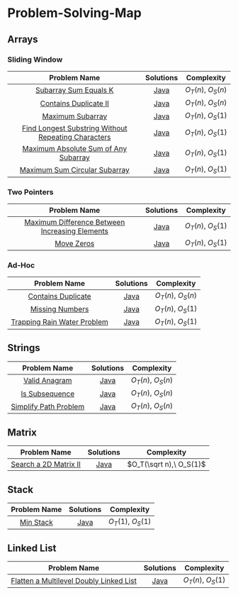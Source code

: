 # Problem-Solving-Map

## Arrays

### Sliding Window

| Problem Name | Solutions | Complexity |
|:-:|:-:|:-:|
| [Subarray Sum Equals K](https://leetcode.com/problems/subarray-sum-equals-k) | [Java](arrays/prefixSum/SumEqualsK.java) | $O_T(n),\ O_S(n)$ |
| [Contains Duplicate II](https://leetcode.com/problems/contains-duplicate-ii) | [Java](string/SimplifyPath.java) | $O_T(n),\ O_S(n)$ |
| [Maximum Subarray](https://leetcode.com/problems/maximum-subarray) | [Java](arrays/slidingWindow/MaximumSubarray/MaximumSubarray.java) | $O_T(n),\ O_S(1)$ |
| [Find Longest Substring Without Repeating Characters](https://leetcode.com/problems/longest-substring-without-repeating-characters/) | [Java](arrays/slidingWindow/LengthOfLongestSubstring.java) | $O_T(n),\ O_S(1)$ |
| [Maximum Absolute Sum of Any Subarray](https://leetcode.com/problems/maximum-absolute-sum-of-any-subarray/) | [Java](arrays/slidingWindow/MaximumAbsoluteSum/MaximumAbsoluteSum.java) | $O_T(n),\ O_S(1)$ |
| [Maximum Sum Circular Subarray](https://leetcode.com/problems/maximum-sum-circular-subarray) | [Java](arrays/slidingWindow/MaxSubarraySumCircular.java) | $O_T(n),\ O_S(1)$ |

### Two Pointers

| Problem Name | Solutions | Complexity |
|:-:|:-:|:-:|
| [Maximum Difference Between Increasing Elements](https://leetcode.com/problems/maximum-difference-between-increasing-elements/description/) | [Java](arrays/MaximumDifference.java) | $O_T(n),\ O_S(1)$|
| [Move Zeros](https://leetcode.com/problems/move-zeroes) | [Java](arrays/twoPointers/MoveZeroes.java) | $O_T(n),\ O_S(1)$ |

### Ad-Hoc

| Problem Name | Solutions | Complexity |
|:-:|:-:|:-:|
| [Contains Duplicate](https://leetcode.com/problems/contains-duplicate/) | [Java](./arrays/adhoc/containsDuplicates/ContainsDuplicate.java) | $O_T(n),\ O_S(n)$ | <!--Counting -->
| [Missing Numbers](https://leetcode.com/problems/missing-number/) | [Java](arrays/MissingNumber/MissingNumber.java) | $O_T(n),\ O_S(1)$ |
| [Trapping Rain Water Problem](https://leetcode.com/problems/trapping-rain-water/) | [Java](arrays/adhoc/Trap.java) | $O_T(n),\ O_S(1)$ |

## Strings

| Problem Name | Solutions | Complexity |
|:-:|:-:|:-:|
| [Valid Anagram](https://leetcode.com/problems/valid-anagram/) | [Java](string/ValidAnagram/ValidAnagram.java)| $O_T(n),\ O_S(n)$ |
| [Is Subsequence](https://leetcode.com/problems/is-subsequence/) | [Java](string/IsSubsequence.java) | $O_T(n),\ O_S(n)$ |
| [Simplify Path Problem](https://leetcode.com/problems/simplify-path) | [Java](./string/SimplifyPath.java) | $O_T(n),\ O_S(n)$ |

## Matrix

| Problem Name | Solutions | Complexity |
|:-:|:-:|:-:|
| [Search a 2D Matrix II](https://leetcode.com/problems/search-a-2d-matrix-ii/) | [Java](matrix/SearchMatrix.java) | $O_T(\sqrt n),\ O_S(1)$ |

## Stack

| Problem Name | Solutions | Complexity |
|:-:|:-:|:-:|
| [Min Stack](https://leetcode.com/problems/min-stack) | [Java](stack/MinStack.java) | $O_T(1),\ O_S(1)$ |

## Linked List

| Problem Name | Solutions | Complexity |
|:-:|:-:|:-:|
| [Flatten a Multilevel Doubly Linked List](https://leetcode.com/problems/flatten-a-multilevel-doubly-linked-list/) | [Java](./linkedList/Flatten.java) | $O_T(n),\ O_S(1)$ |